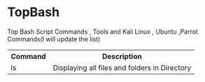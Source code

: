 # TopBash
Top Bash Script Commands , Tools  and Kali Linux , Ubuntu ,Parrot Commands(I will update the list)

<table width="100%" class="table">
<tr>
<th>Command</th>
<th>Description</th>
</tr>
<tr><td><a target="_blank">ls</a></td><td>Displaying all files and folders in Directory</td></tr>
</table>

